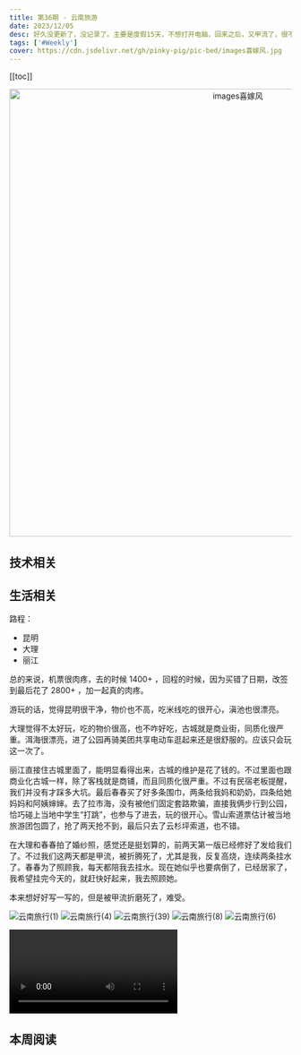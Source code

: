 ```yaml
---
title: 第36期 - 云南旅游
date: 2023/12/05
desc: 好久没更新了，没记录了。主要是度假15天，不想打开电脑，回来之后，又甲流了，很不舒服。
tags: ['#Weekly']
cover: https://cdn.jsdelivr.net/gh/pinky-pig/pic-bed/images喜嫁风.jpg
---
```


[[toc]]

<p align="center">
  <img alt="images喜嫁风" src="https://cdn.jsdelivr.net/gh/pinky-pig/pic-bed/images喜嫁风.jpg" width=800 />
</p>

## 技术相关

## 生活相关

路程：

- 昆明
- 大理
- 丽江

总的来说，机票很肉疼，去的时候 1400+ ，回程的时候，因为买错了日期，改签到最后花了 2800+ ，加一起真的肉疼。

游玩的话，觉得昆明很干净，物价也不高，吃米线吃的很开心，滇池也很漂亮。

大理觉得不太好玩，吃的物价很高，也不咋好吃，古城就是商业街，同质化很严重。洱海很漂亮，进了公园再骑美团共享电动车逛起来还是很舒服的。应该只会玩这一次了。

丽江直接住古城里面了，能明显看得出来，古城的维护是花了钱的。不过里面也跟商业化古城一样，除了客栈就是商铺，而且同质化很严重。不过有民宿老板提醒，我们并没有才踩多大坑。最后春春买了好多条围巾，两条给我妈和奶奶，四条给她妈妈和阿姨婶婶。去了拉市海，没有被他们固定套路欺骗，直接我俩步行到公园，恰巧碰上当地中学生“打跳”，也参与了进去，玩的很开心。雪山索道票估计被当地旅游团包圆了，抢了两天抢不到，最后只去了云杉坪索道，也不错。

在大理和春春拍了婚纱照，感觉还是挺划算的，前两天第一版已经修好了发给我们了。不过我们这两天都是甲流，被折腾死了，尤其是我，反复高烧，连续两条挂水了。春春为了照顾我，每天都陪我去挂水。现在她似乎也要病倒了，已经居家了，我希望挂完今天的，就赶快好起来，我去照顾她。

本来想好好写一写的，但是被甲流折磨死了，难受。

![云南旅行(1)](<https://cdn.jsdelivr.net/gh/pinky-pig/pic-bed/images云南旅行(1).jpg>)
![云南旅行(4)](<https://cdn.jsdelivr.net/gh/pinky-pig/pic-bed/images云南旅行(4).jpg>)
![云南旅行(39)](<https://cdn.jsdelivr.net/gh/pinky-pig/pic-bed/images云南旅行(39).jpg>)
![云南旅行(8)](<https://cdn.jsdelivr.net/gh/pinky-pig/pic-bed/images云南旅行(8).jpg>)
![云南旅行(6)](<https://cdn.jsdelivr.net/gh/pinky-pig/pic-bed/images云南旅行(6).jpg>)

![视频(2)](<https://cdn.jsdelivr.net/gh/pinky-pig/pic-bed/images视频(2).mp4>)

## 本周阅读
